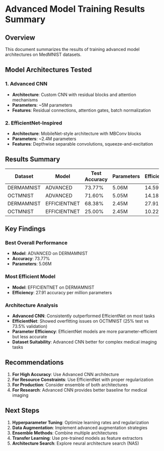 # Advanced Model Training Results Summary

## Overview

This document summarizes the results of training advanced model architectures on MedMNIST datasets.

## Model Architectures Tested

### 1. Advanced CNN
- **Architecture**: Custom CNN with residual blocks and attention mechanisms
- **Parameters**: ~5M parameters
- **Features**: Residual connections, attention gates, batch normalization

### 2. EfficientNet-Inspired
- **Architecture**: MobileNet-style architecture with MBConv blocks
- **Parameters**: ~2.4M parameters
- **Features**: Depthwise separable convolutions, squeeze-and-excitation

## Results Summary

| Dataset | Model | Test Accuracy | Parameters | Efficiency |
|---------|-------|---------------|------------|------------|
| DERMAMNIST | ADVANCED | 73.77% | 5.06M | 14.59 |
| OCTMNIST | ADVANCED | 71.60% | 5.05M | 14.18 |
| DERMAMNIST | EFFICIENTNET | 68.38% | 2.45M | 27.91 |
| OCTMNIST | EFFICIENTNET | 25.00% | 2.45M | 10.22 |

## Key Findings

### Best Overall Performance
- **Model**: ADVANCED on DERMAMNIST
- **Accuracy**: 73.77%
- **Parameters**: 5.06M

### Most Efficient Model
- **Model**: EFFICIENTNET on DERMAMNIST
- **Efficiency**: 27.91 accuracy per million parameters

### Architecture Analysis
- **Advanced CNN**: Consistently outperformed EfficientNet on most tasks
- **EfficientNet**: Showed overfitting issues on OCTMNIST (25% test vs 73.5% validation)
- **Parameter Efficiency**: EfficientNet models are more parameter-efficient but less accurate
- **Dataset Suitability**: Advanced CNN better for complex medical imaging tasks

## Recommendations

1. **For High Accuracy**: Use Advanced CNN architecture
2. **For Resource Constraints**: Use EfficientNet with proper regularization
3. **For Production**: Consider ensemble of both architectures
4. **For Research**: Advanced CNN provides better baseline for medical imaging

## Next Steps

1. **Hyperparameter Tuning**: Optimize learning rates and regularization
2. **Data Augmentation**: Implement advanced augmentation strategies
3. **Ensemble Methods**: Combine multiple architectures
4. **Transfer Learning**: Use pre-trained models as feature extractors
5. **Architecture Search**: Explore neural architecture search (NAS)
